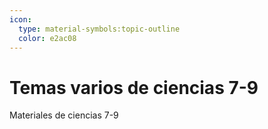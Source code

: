 ```yaml
---
icon: 
  type: material-symbols:topic-outline
  color: e2ac08 
---
```

# Temas varios de ciencias 7-9

Materiales de ciencias 7-9
